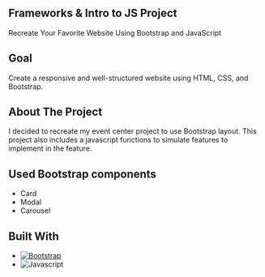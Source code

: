 ## Frameworks & Intro to JS Project
Recreate Your Favorite Website Using Bootstrap and JavaScript 

## Goal 
Create a responsive and well-structured website using HTML, CSS, and Bootstrap.

## About The Project
I decided to recreate my event center project to use Bootstrap layout. This project also includes a javascript functions to simulate features to implement in the feature.

## Used Bootstrap components
* Card
* Modal
* Carousel

## Built With

* [![Bootstrap][Bootstrap.com]][Bootstrap-url]
* ![Javascript][Js]

[Bootstrap.com]: https://img.shields.io/badge/Bootstrap-563D7C?style=for-the-badge&logo=bootstrap&logoColor=white
[Bootstrap-url]: https://getbootstrap.com
[Js]: https://img.shields.io/badge/Javascript-000000?style=for-the-badge&logo=javascript&logoColor=white
